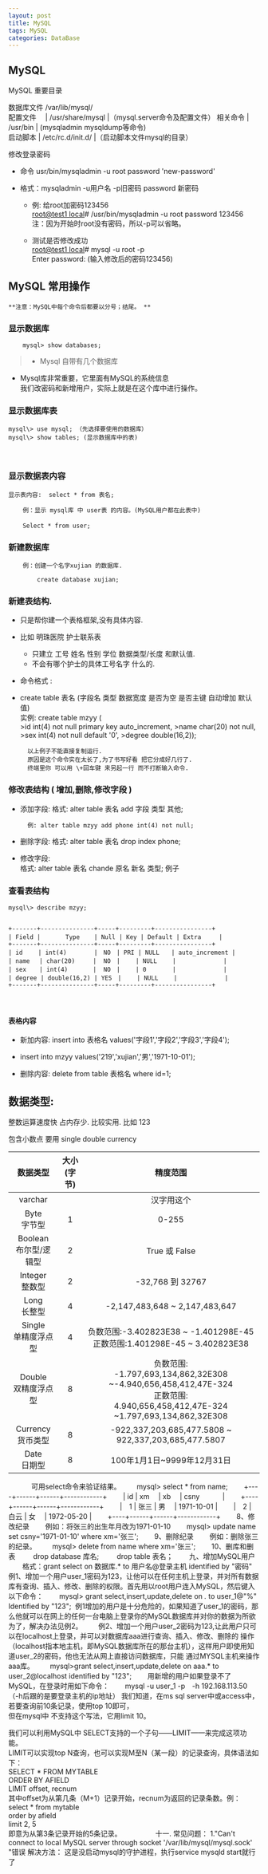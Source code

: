 ```yaml
---
layout: post
title: MySQL  
tags: MySQL
categories: DataBase
---
```



## MySQL

MySQL 重要目录　  

数据库文件 /var/lib/mysql/  
配置文件　 | /usr/share/mysql  |（mysql.server命令及配置文件）
相关命令   | /usr/bin          | (mysqladmin mysqldump等命令)  
启动脚本   | /etc/rc.d/init.d/ |（启动脚本文件mysql的目录）


修改登录密码  
- 命令 usr/bin/mysqladmin -u root password 'new-password'  
- 格式：mysqladmin -u用户名 -p旧密码 password 新密码  

	- 例:   给root加密码123456  
[root@test1 local]()\# /usr/bin/mysqladmin -u root password 123456  
注：因为开始时root没有密码，所以-p可以省略。  

	- 测试是否修改成功  
	[root@test1 local]()\# mysql -u root -p   
	Enter password: (输入修改后的密码123456)


## MySQL 常用操作
	**注意：MySQL中每个命令后都要以分号；结尾。 ** 　　　　
### 显示数据库  

	    mysql> show databases;  
> - Mysql 自带有几个数据库
- Mysql库非常重要，它里面有MySQL的系统信息  
	我们改密码和新增用户，实际上就是在这个库中进行操作。

### 显示数据库表  

	mysql\> use mysql; （先选择要使用的数据库）  
	mysql\> show tables; (显示数据库中的表)
　　
### 显示数据表内容

	显示表内容:  select * from 表名;  
	
	    例：显示 mysql库 中 user表 的内容。(MySQL用户都在此表中)  
	
	    Select * from user; 　

### 新建数据库 
	    例：创建一个名字xujian 的数据库.
	
	        create database xujian; 


### 新建表结构.
- 只是帮你建一个表格框架,没有具体内容.
- 比如 明珠医院 护士联系表
	- 只建立 工号 姓名 性别 学位  数据类型/长度 和默认值. 
	- 不会有哪个护士的具体工号名字 什么的. 


- 命令格式 :
- create table 表名 (字段名 类型 数据宽度 是否为空 是否主键 自动增加 默认值)  
	    实例:
		create table mzyy (  
		>id int(4) not null primary key auto_increment,
		>name char(20) not null,
		>sex int(4) not null default '0',
		>degree double(16,2));
		
		以上例子不能直接复制运行. 
		原因是这个命令实在太长了,为了书写好看 把它分成好几行了.
		终端里你 可以用 \+回车键 来另起一行 而不打断输入命令.

### 修改表结构 ( 增加,删除,修改字段 )
- 添加字段:
		格式: alter table 表名 add 字段 类型 其他;  
		
		例: alter table mzyy add phone int(4) not null;
- 删除字段:
		格式: alter table 表名 drop index phone;
  
- 修改字段:  
	    格式: alter table 表名 chande 原名 新名 类型;
		例子

### 查看表结构
	mysql\> describe mzyy;
	
	
	+-------+---------------+-----+---------+----------------+
	| Field |       Type    | Null | Key | Default | Extra　　　|
	+-------+---------------+-----+---------+----------------+
	| id　　 | int(4)　      |　NO　| PRI | NULL　　| auto_increment |
	| name　 | char(20)     |  NO　|　　 | NULL　　 |　　　　　　　　|
	| sex　  | int(4)       |  NO　|　　 | 0    　　|　　　　　　　　|
	| degree | double(16,2) | YES　|　　 | NULL　　 |　　　　　　　　|
	+-------+---------------+-----+---------+----------------+
　
　
#### 表格内容
- 新加内容: insert into 表格名 values('字段1','字段2','字段3','字段4');

- insert into mzyy values('219','xujian','男','1971-10-01');





- 删除内容: delete from table 表格名 where id=1;









## 数据类型:

整数运算速度快 占内存少. 比较实用.  比如 123

包含小数点  要用 single double currency



| 数据类型 | 大小 <br> (字节) | 精度范围 |
|:---:|:---:|:---:|
|varchar||汉字用这个|
| Byte <br> 字节型 | 1 | 0-255 |
| Boolean <br> 布尔型/逻辑型 | 2 | True 或 False |
| Integer <br> 整数型 | 2 | -32,768 到 32767 |
| Long <br> 长整型 | 4 | -2,147,483,648 \~ 2,147,483,647 |
| Single <br> 单精度浮点型 | 4 | 负数范围:-3.402823E38 \~ -1.401298E-45 <br> 正数范围:1.401298E-45 \~ 3.402823E38 |  
| Double <br> 双精度浮点型 | 8 |负数范围: <br> -1.797,693,134,862,32E308 \~-4.940,656,458,412,47E-324<br>正数范围: <br> 4.940,656,458,412,47E-324 \~1.797,693,134,862,32E308  |
| Currency <br> 货币类型 | 8 |  -922,337,203,685,477.5808 \~ 922,337,203,685,477.5807|
| Date <br> 日期型 | 8 | 100年1月1日\~9999年12月31日 |















　
　　可用select命令来验证结果。
　　mysql\> select \* from name;
　　+----+------+------+------------+
　　| id | xm　 | xb　 | csny　　　 |
　　+----+------+------+------------+
　　|　1 | 张三 | 男　 | 1971-10-01 |
　　|　2 | 白云 | 女　 | 1972-05-20 |
　　+----+------+------+------------+
　　8、修改纪录
　　例如：将张三的出生年月改为1971-01-10
　　mysql\> update name set csny='1971-01-10' where xm='张三';
　　9、删除纪录
　　例如：删除张三的纪录。
　　mysql\> delete from name where xm='张三';
　　10、删库和删表 
　　drop database 库名; 
　　drop table 表名；
　　九、增加MySQL用户
　　格式：grant select on 数据库.\* to 用户名@登录主机 identified by "密码" 
例1、增加一个用户user\_1密码为123，让他可以在任何主机上登录，并对所有数据库有查询、插入、修改、删除的权限。首先用以root用户连入MySQL，然后键入以下命令：
　　mysql\> grant select,insert,update,delete on *.* to user\_1@"%" Identified by "123"; 
例1增加的用户是十分危险的，如果知道了user\_1的密码，那么他就可以在网上的任何一台电脑上登录你的MySQL数据库并对你的数据为所欲为了，解决办法见例2。
　　例2、增加一个用户user\_2密码为123,让此用户只可以在localhost上登录，并可以对数据库aaa进行查询、插入、修改、删除的 操作（localhost指本地主机，即MySQL数据库所在的那台主机），这样用户即使用知道user\_2的密码，他也无法从网上直接访问数据库，只能 通过MYSQL主机来操作aaa库。
　　mysql\>grant select,insert,update,delete on aaa.\* to user\_2@localhost identified by "123";
　　用新增的用户如果登录不了MySQL，在登录时用如下命令：
　　mysql -u user\_1 -p　-h 192.168.113.50　（-h后跟的是要登录主机的ip地址）
我们知道，在ms sql server中或access中，  
若要查询前10条记录，使用top 10即可，  
但在mysql中 不支持这个写法，它用limit 10。   
  
我们可以利用MySQL中 SELECT支持的一个子句——LIMIT——来完成这项功能。   
LIMIT可以实现top N查询，也可以实现M至N（某一段）的记录查询，具体语法如下：   
SELECT * FROM MYTABLE  
ORDER BY AFIELD   
LIMIT offset, recnum  
其中offset为从第几条（M+1）记录开始，recnum为返回的记录条数。例：   
select * from mytable  
order by afield   
limit 2, 5   
即意为从第3条记录开始的5条记录。
　　
　　
十一. 常见问题：
1."Can't connect to local MySQL server through socket '/var/lib/mysql/mysql.sock' "错误
解决方法：
这是没启动mysql的守护进程，执行service mysqld start就行了
 





